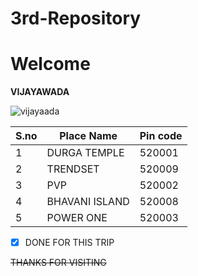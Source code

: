 # 3rd-Repository
# Welcome

**VIJAYAWADA**

![vijayaada](https://t3.ftcdn.net/jpg/03/28/61/30/360_F_328613003_lfjwAEmb1qkVWnOzQZv7Mbp1yjNyYraA.jpg)

S.no|Place Name|Pin code
---------|--------------|-----------
1|DURGA TEMPLE|520001
2|TRENDSET|520009
3|PVP|520002
4|BHAVANI ISLAND|520008
5|POWER ONE|520003

- [x] DONE FOR THIS TRIP

~~THANKS FOR VISITING~~

